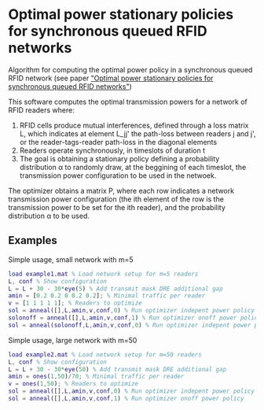 # Optimal power stationary policies for synchronous queued RFID networks
Algorithm for computing the optimal power policy in a synchronous queued RFID network
(see paper <a href=https://ieeexplore.ieee.org/abstract/document/8783080>"Optimal power stationary policies for synchronous queued RFID networks"</a>)

This software computes the optimal transmission powers for a network of RFID readers where:

1) RFID cells produce mutual interferences, defined through a loss matrix L, which indicates at element L_jj' 
the path-loss between readers j and j', or the reader-tags-reader path-loss in the diagonal elements
2) Readers operate synchronously, in timeslots of duration t
3) The goal is obtaining a stationary policy defining a probability distribution α to randomly draw, at the beggining of each timeslot, 
the transmission power configuration to be used in the netwoek. 

The optimizer obtains a matrix P, where each row indicates a network transmission power configuration (the ith element of 
the row is the transmission power to be set for the ith reader), and the probability distribution α to be used. 

<h2> Examples </h2>

Simple usage, small network with m=5

```matlab
load example1.mat % Load network setup for m=5 readers
L, conf % Show configuration
L = L + 30 - 30*eye(5) % Add transmit mask DRE additional gap
amin = [0.2 0.2 0 0.2 0.2]; % Minimal traffic per reader
v = [1 1 1 1 1]; % Readers to optimize
sol = anneal([],L,amin,v,conf,0) % Run optimizer indepent power policy
solonoff = anneal([],L,amin,v,conf,1) % Run optimizer onoff power policy
sol = anneal(solonoff,L,amin,v,conf,0) % Run optimizer indepent power policy starting with solonoff solution
```

Simple usage, large network with m=50

```matlab
load example2.mat % Load network setup for m=50 readers
L, conf % Show configuration
L = L + 30 - 30*eye(50) % Add transmit mask DRE additional gap
amin = ones(1,50)/70; % Minimal traffic per reader
v = ones(1,50); % Readers to optimize
sol = anneal([],L,amin,v,conf,0) % Run optimizer indepent power policy
sol = anneal([],L,amin,v,conf,1) % Run optimizer onoff power policy
```
